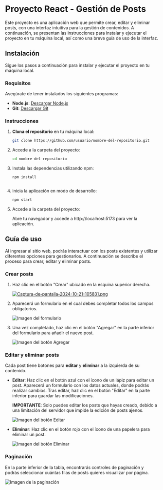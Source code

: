 # Proyecto React - Gestión de Posts

Este proyecto es una aplicación web que permite crear, editar y eliminar posts, con una interfaz intuitiva para la gestión de contenidos. A continuación, se presentan las instrucciones para instalar y ejecutar el proyecto en tu máquina local, así como una breve guía de uso de la interfaz.

## Instalación

Sigue los pasos a continuación para instalar y ejecutar el proyecto en tu máquina local.

### Requisitos

Asegúrate de tener instalados los siguientes programas:

- **Node.js**: [Descargar Node.js](https://nodejs.org)
- **Git**: [Descargar Git](https://git-scm.com/)

### Instrucciones

1. **Clona el repositorio** en tu máquina local:

   ```bash
   git clone https://github.com/usuario/nombre-del-repositorio.git

2. Accede a la carpeta del proyecto:

   ```bash
   cd nombre-del-repositorio

3. Instala las dependencias utilizando npm:

   ```bash
   npm install



4. Inicia la aplicación en modo de desarrollo:

   ```bash
   npm start

5. Accede a la carpeta del proyecto:

   Abre tu navegador y accede a http://localhost:5173 para ver la aplicación.


## Guía de uso

Al ingresar al sitio web, podrás interactuar con los posts existentes y utilizar diferentes opciones para gestionarlos. A continuación se describe el proceso para crear, editar y eliminar posts.

### Crear posts

1. Haz clic en el botón "Crear" ubicado en la esquina superior derecha.
   
   [![Captura-de-pantalla-2024-10-21-105831.png](https://i.postimg.cc/br14QbXp/Captura-de-pantalla-2024-10-21-105831.png)](https://postimg.cc/jnd8TDdF)

2. Aparecerá un formulario en el cual debes completar todos los campos obligatorios.

   ![Imagen del formulario](ruta/a/imagen)

3. Una vez completado, haz clic en el botón "Agregar" en la parte inferior del formulario para añadir el nuevo post.

   ![Imagen del botón Agregar](ruta/a/imagen)

### Editar y eliminar posts

Cada post tiene botones para **editar** y **eliminar** a la izquierda de su contenido.

- **Editar**: Haz clic en el botón azul con el ícono de un lápiz para editar un post. Aparecerá un formulario con los datos actuales, donde podrás realizar cambios. Tras editar, haz clic en el botón "Editar" en la parte inferior para guardar las modificaciones.

  **IMPORTANTE**: Solo puedes editar los posts que hayas creado, debido a una limitación del servidor que impide la edición de posts ajenos.

   ![Imagen del botón Editar](ruta/a/imagen)

- **Eliminar**: Haz clic en el botón rojo con el ícono de una papelera para eliminar un post.

   ![Imagen del botón Eliminar](ruta/a/imagen)

### Paginación

En la parte inferior de la tabla, encontrarás controles de paginación y podrás seleccionar cuántas filas de posts quieres visualizar por página.

   ![Imagen de la paginación](ruta/a/imagen)
